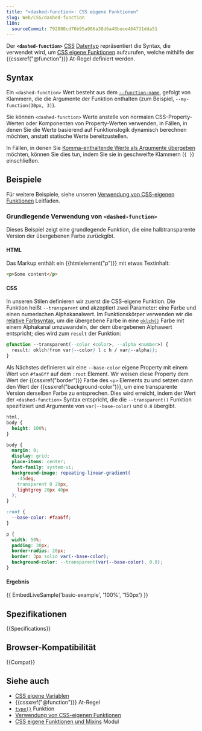 ```yaml
---
title: "<dashed-function>: CSS eigene Funktionen"
slug: Web/CSS/dashed-function
l10n:
  sourceCommit: 792888cd76b95a986a38d6a48bece464731dda51
---
```


Der **`<dashed-function>`** [CSS](/de/docs/Web/CSS) [Datentyp](/de/docs/Web/CSS/CSS_values_and_units/CSS_data_types) repräsentiert die Syntax, die verwendet wird, um [CSS eigene Funktionen](/de/docs/Web/CSS/CSS_custom_functions_and_mixins/Using_custom_functions) aufzurufen, welche mithilfe der {{cssxref("@function")}} At-Regel definiert werden.

## Syntax

Ein `<dashed-function>` Wert besteht aus dem [`--function-name`](/de/docs/Web/CSS/@function#--function-name), gefolgt von Klammern, die die Argumente der Funktion enthalten (zum Beispiel, `--my-function(30px, 3)`).

Sie können `<dashed-function>` Werte anstelle von normalen CSS-Property-Werten oder Komponenten von Property-Werten verwenden, in Fällen, in denen Sie die Werte basierend auf Funktionslogik dynamisch berechnen möchten, anstatt statische Werte bereitzustellen.

In Fällen, in denen Sie [Komma-enthaltende Werte als Argumente übergeben](/de/docs/Web/CSS/@function#passing_comma-containing_values_as_arguments) möchten, können Sie dies tun, indem Sie sie in geschweifte Klammern (`{ }`) einschließen.

## Beispiele

Für weitere Beispiele, siehe unseren [Verwendung von CSS-eigenen Funktionen](/de/docs/Web/CSS/CSS_custom_functions_and_mixins/Using_custom_functions) Leitfaden.

### Grundlegende Verwendung von `<dashed-function>`

Dieses Beispiel zeigt eine grundlegende Funktion, die eine halbtransparente Version der übergebenen Farbe zurückgibt.

#### HTML

Das Markup enthält ein {{htmlelement("p")}} mit etwas Textinhalt:

```html live-sample___basic-example
<p>Some content</p>
```

#### CSS

In unseren Stilen definieren wir zuerst die CSS-eigene Funktion. Die Funktion heißt `--transparent` und akzeptiert zwei Parameter: eine Farbe und einen numerischen Alphakanalwert. Im Funktionskörper verwenden wir die [relative Farbsyntax](/de/docs/Web/CSS/CSS_colors/Relative_colors), um die übergebene Farbe in eine [`oklch()`](/de/docs/Web/CSS/color_value/oklch) Farbe mit einem Alphakanal umzuwandeln, der dem übergebenen Alphawert entspricht; dies wird zum `result` der Funktion:

```css live-sample___basic-example
@function --transparent(--color <color>, --alpha <number>) {
  result: oklch(from var(--color) l c h / var(--alpha));
}
```

Als Nächstes definieren wir eine `--base-color` eigene Property mit einem Wert von `#faa6ff` auf dem `:root` Element. Wir weisen diese Property dem Wert der {{cssxref("border")}} Farbe des `<p>` Elements zu und setzen dann den Wert der {{cssxref("background-color")}}, um eine transparente Version derselben Farbe zu entsprechen. Dies wird erreicht, indem der Wert der `<dashed-function>` Syntax entspricht, die die `--transparent()` Funktion spezifiziert und Argumente von `var(--base-color)` und `0.8` übergibt.

```css hidden live-sample___basic-example
html,
body {
  height: 100%;
}

body {
  margin: 0;
  display: grid;
  place-items: center;
  font-family: system-ui;
  background-image: repeating-linear-gradient(
    -45deg,
    transparent 0 20px,
    lightgrey 20px 40px
  );
}
```

```css live-sample___basic-example
:root {
  --base-color: #faa6ff;
}

p {
  width: 50%;
  padding: 30px;
  border-radius: 20px;
  border: 3px solid var(--base-color);
  background-color: --transparent(var(--base-color), 0.8);
}
```

#### Ergebnis

{{ EmbedLiveSample('basic-example', '100%', '150px') }}

## Spezifikationen

{{Specifications}}

## Browser-Kompatibilität

{{Compat}}

## Siehe auch

- [CSS eigene Variablen](/de/docs/Web/CSS/--*)
- {{cssxref("@function")}} At-Regel
- [`type()`](/de/docs/Web/CSS/type) Funktion
- [Verwendung von CSS-eigenen Funktionen](/de/docs/Web/CSS/CSS_custom_functions_and_mixins/Using_custom_functions)
- [CSS eigene Funktionen und Mixins](/de/docs/Web/CSS/CSS_custom_functions_and_mixins) Modul
